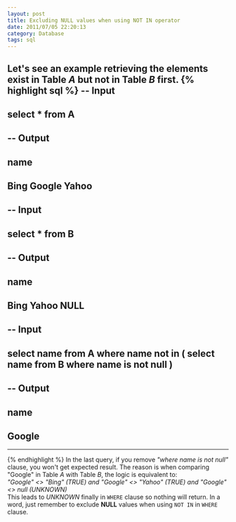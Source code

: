 ```yaml
---
layout: post
title: Excluding NULL values when using NOT IN operator
date: 2011/07/05 22:20:13
category: Database
tags: sql
---
```

Let's see an example retrieving the elements exist in Table *A* but not in Table *B* first.
{% highlight sql %}
-- Input
-----------------------------------
select * 
from A
-----------------------------------
-- Output
----------
name
----------
Bing
Google
Yahoo
----------
-- Input
-----------------------------------
select * 
from B
-----------------------------------
-- Output
----------
name   
----------
Bing 
Yahoo
NULL
----------
-- Input
-----------------------------------
select name 
from A 
where name not in (
    select name 
	from B 
	where name is not null
)
-----------------------------------
-- Output
----------
name
----------
Google
----------
-----------------------------------
{% endhighlight %}
In the last query, if you remove *"where name is not null"* clause, you won't get expected result. 
The reason is when comparing "Google" in Table *A* with Table *B*, the logic is equivalent to:  
*"Google" <> "Bing" (TRUE) and "Google" <> "Yahoo" (TRUE) and "Google" <> null (UNKNOWN)*  
This leads to *UNKNOWN* finally in `WHERE` clause so nothing will return. In a word, just remember to 
exclude **NULL** values when using `NOT IN` in `WHERE` clause.

